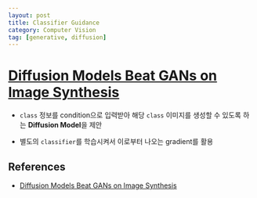 ```yaml
---
layout: post
title: Classifier Guidance
category: Computer Vision
tag: [generative, diffusion]
---
```


# [Diffusion Models Beat GANs on Image Synthesis](https://arxiv.org/pdf/2105.05233.pdf)

- `class` 정보를 condition으로 입력받아 해당 `class` 이미지를 생성할 수 있도록 하는 **Diffusion Model**을 제안 

- 별도의 `classifier`를 학습시켜서 이로부터 나오는 gradient를 활용



## References
- [Diffusion Models Beat GANs on Image Synthesis](https://arxiv.org/pdf/2105.05233.pdf)